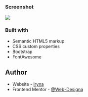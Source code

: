 ### Screenshot

![](images/tindog_preview,jpg)

### Built with

- Semantic HTML5 markup
- CSS custom properties
- Bootstrap
- FontAwesome

## Author

- Website - [Iryna](https://github.com/Web-Designa)
- Frontend Mentor - [@Web-Designa](https://www.frontendmentor.io/profile/Web-Designa)
